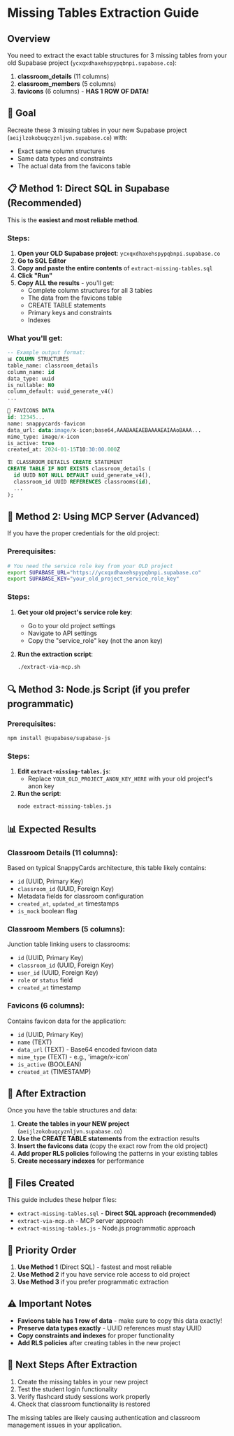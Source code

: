 # Missing Tables Extraction Guide

## Overview
You need to extract the exact table structures for 3 missing tables from your old Supabase project (`ycxqxdhaxehspypqbnpi.supabase.co`):

1. **classroom_details** (11 columns)
2. **classroom_members** (5 columns)  
3. **favicons** (6 columns) - **HAS 1 ROW OF DATA!**

## 🎯 Goal
Recreate these 3 missing tables in your new Supabase project (`aeijlzokobuqcyznljvn.supabase.co`) with:
- Exact same column structures
- Same data types and constraints
- The actual data from the favicons table

## 📋 Method 1: Direct SQL in Supabase (Recommended)

This is the **easiest and most reliable method**.

### Steps:
1. **Open your OLD Supabase project**: `ycxqxdhaxehspypqbnpi.supabase.co`
2. **Go to SQL Editor**
3. **Copy and paste the entire contents** of `extract-missing-tables.sql`
4. **Click "Run"**
5. **Copy ALL the results** - you'll get:
   - Complete column structures for all 3 tables
   - The data from the favicons table
   - CREATE TABLE statements
   - Primary keys and constraints
   - Indexes

### What you'll get:
```sql
-- Example output format:
📊 COLUMN STRUCTURES
table_name: classroom_details
column_name: id
data_type: uuid
is_nullable: NO
column_default: uuid_generate_v4()
...

🎨 FAVICONS DATA
id: 12345...
name: snappycards-favicon
data_url: data:image/x-icon;base64,AAABAAEAEBAAAAEAIAAoBAAA...
mime_type: image/x-icon
is_active: true
created_at: 2024-01-15T10:30:00.000Z

🏗️ CLASSROOM_DETAILS CREATE STATEMENT
CREATE TABLE IF NOT EXISTS classroom_details (
  id UUID NOT NULL DEFAULT uuid_generate_v4(),
  classroom_id UUID REFERENCES classrooms(id),
  ...
);
```

## 🔧 Method 2: Using MCP Server (Advanced)

If you have the proper credentials for the old project:

### Prerequisites:
```bash
# You need the service role key from your OLD project
export SUPABASE_URL="https://ycxqxdhaxehspypqbnpi.supabase.co"
export SUPABASE_KEY="your_old_project_service_role_key"
```

### Steps:
1. **Get your old project's service role key**:
   - Go to your old project settings
   - Navigate to API settings
   - Copy the "service_role" key (not the anon key)

2. **Run the extraction script**:
   ```bash
   ./extract-via-mcp.sh
   ```

## 🔍 Method 3: Node.js Script (if you prefer programmatic)

### Prerequisites:
```bash
npm install @supabase/supabase-js
```

### Steps:
1. **Edit `extract-missing-tables.js`**:
   - Replace `YOUR_OLD_PROJECT_ANON_KEY_HERE` with your old project's anon key
2. **Run the script**:
   ```bash
   node extract-missing-tables.js
   ```

## 📊 Expected Results

### Classroom Details (11 columns):
Based on typical SnappyCards architecture, this table likely contains:
- `id` (UUID, Primary Key)
- `classroom_id` (UUID, Foreign Key)
- Metadata fields for classroom configuration
- `created_at`, `updated_at` timestamps
- `is_mock` boolean flag

### Classroom Members (5 columns):
Junction table linking users to classrooms:
- `id` (UUID, Primary Key) 
- `classroom_id` (UUID, Foreign Key)
- `user_id` (UUID, Foreign Key)
- `role` or `status` field
- `created_at` timestamp

### Favicons (6 columns):
Contains favicon data for the application:
- `id` (UUID, Primary Key)
- `name` (TEXT)
- `data_url` (TEXT) - Base64 encoded favicon data
- `mime_type` (TEXT) - e.g., 'image/x-icon'
- `is_active` (BOOLEAN)
- `created_at` (TIMESTAMP)

## 🚀 After Extraction

Once you have the table structures and data:

1. **Create the tables in your NEW project** (`aeijlzokobuqcyznljvn.supabase.co`)
2. **Use the CREATE TABLE statements** from the extraction results
3. **Insert the favicons data** (copy the exact row from the old project)
4. **Add proper RLS policies** following the patterns in your existing tables
5. **Create necessary indexes** for performance

## 📝 Files Created

This guide includes these helper files:

- `extract-missing-tables.sql` - **Direct SQL approach (recommended)**
- `extract-via-mcp.sh` - MCP server approach
- `extract-missing-tables.js` - Node.js programmatic approach

## 🎯 Priority Order

1. **Use Method 1** (Direct SQL) - fastest and most reliable
2. **Use Method 2** if you have service role access to old project
3. **Use Method 3** if you prefer programmatic extraction

## ⚠️ Important Notes

- **Favicons table has 1 row of data** - make sure to copy this data exactly!
- **Preserve data types exactly** - UUID references must stay UUID
- **Copy constraints and indexes** for proper functionality
- **Add RLS policies** after creating tables in the new project

## 🔄 Next Steps After Extraction

1. Create the missing tables in your new project
2. Test the student login functionality 
3. Verify flashcard study sessions work properly
4. Check that classroom functionality is restored

The missing tables are likely causing authentication and classroom management issues in your application.